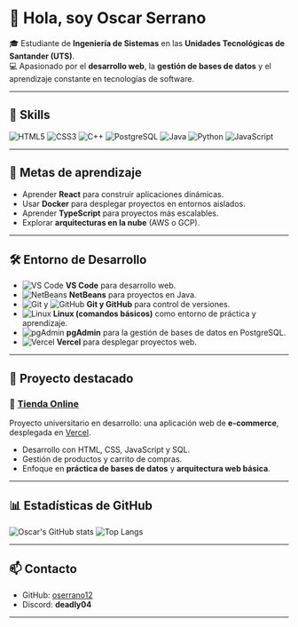 # 👋 Hola, soy Oscar Serrano  

🎓 Estudiante de **Ingeniería de Sistemas** en las **Unidades Tecnológicas de Santander (UTS)**.  
💻 Apasionado por el **desarrollo web**, la **gestión de bases de datos** y el aprendizaje constante en tecnologías de software.  

---

## 🚀 Skills  

![HTML5](https://img.shields.io/badge/HTML5-E34F26?style=for-the-badge&logo=html5&logoColor=white)
![CSS3](https://img.shields.io/badge/CSS3-1572B6?style=for-the-badge&logo=css3&logoColor=white)
![C++](https://img.shields.io/badge/C++-00599C?style=for-the-badge&logo=cplusplus&logoColor=white)
![PostgreSQL](https://img.shields.io/badge/PostgreSQL-4169E1?style=for-the-badge&logo=postgresql&logoColor=white)
![Java](https://img.shields.io/badge/Java-007396?style=for-the-badge&logo=java&logoColor=white)
![Python](https://img.shields.io/badge/Python-3776AB?style=for-the-badge&logo=python&logoColor=white)
![JavaScript](https://img.shields.io/badge/JavaScript-F7DF1E?style=for-the-badge&logo=javascript&logoColor=black)

---

## 🎯 Metas de aprendizaje  

- Aprender **React** para construir aplicaciones dinámicas.  
- Usar **Docker** para desplegar proyectos en entornos aislados.  
- Aprender **TypeScript** para proyectos más escalables.  
- Explorar **arquitecturas en la nube** (AWS o GCP).  

---

## 🛠️ Entorno de Desarrollo

- ![VS Code](https://img.shields.io/badge/VS%20Code-007ACC?style=flat&logo=visualstudiocode&logoColor=white) **VS Code** para desarrollo web.  
- ![NetBeans](https://img.shields.io/badge/NetBeans-1B6AC6?style=flat&logo=apachenetbeanside&logoColor=white) **NetBeans** para proyectos en Java.  
- ![Git](https://img.shields.io/badge/Git-F05032?style=flat&logo=git&logoColor=white) y ![GitHub](https://img.shields.io/badge/GitHub-181717?style=flat&logo=github&logoColor=white) **Git y GitHub** para control de versiones.  
- ![Linux](https://img.shields.io/badge/Linux-FCC624?style=flat&logo=linux&logoColor=black) **Linux (comandos básicos)** como entorno de práctica y aprendizaje.  
- ![pgAdmin](https://img.shields.io/badge/pgAdmin-316192?style=flat&logo=postgresql&logoColor=white) **pgAdmin** para la gestión de bases de datos en PostgreSQL.  
- ![Vercel](https://img.shields.io/badge/Vercel-000000?style=flat&logo=vercel&logoColor=white) **Vercel** para desplegar proyectos web.  

---

## 📂 Proyecto destacado  

### 🛒 [Tienda Online](https://github.com/oserrano12/tienda_online)  
Proyecto universitario en desarrollo: una aplicación web de **e-commerce**, desplegada en [Vercel](https://tienda-online-dusky.vercel.app/).  
- Desarrollo con HTML, CSS, JavaScript y SQL.  
- Gestión de productos y carrito de compras.  
- Enfoque en **práctica de bases de datos** y **arquitectura web básica**.  

---

## 📊 Estadísticas de GitHub  

![Oscar's GitHub stats](https://github-readme-stats.vercel.app/api?username=oserrano12&show_icons=true&theme=dracula)
![Top Langs](https://github-readme-stats.vercel.app/api/top-langs/?username=oserrano12&theme=dracula)


---

## 📫 Contacto  

- GitHub: [oserrano12](https://github.com/oserrano12)  
- Discord: **deadly04**  

---
